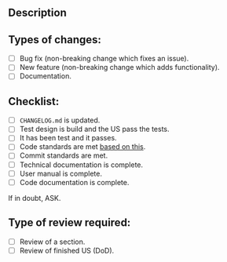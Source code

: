 <!--- Provide a general summary of your changes in the Title above -->

## Description
<!--- Please explain how this functionality can be accessed -->

## Types of changes:
<!--- What types of changes does your code introduce? Put an `x` in all the boxes that apply: -->
- [ ] Bug fix (non-breaking change which fixes an issue).
- [ ] New feature (non-breaking change which adds functionality).
- [ ] Documentation.
   
## Checklist:
<!--- Go over all the following points, and put an `x` in all the boxes that apply. -->
- [ ] `CHANGELOG.md` is updated.
- [ ] Test design is build and the US pass the tests.
- [ ] It has been test and it passes.
- [ ] Code standards are met [based on this](../CodingStandard.md).
- [ ] Commit standards are met.
- [ ] Technical documentation is complete.
- [ ] User manual is complete.
- [ ] Code documentation is complete.

If in doubt, ASK.

## Type of review required:
- [ ] Review of a section.
- [ ] Review of finished US (DoD).